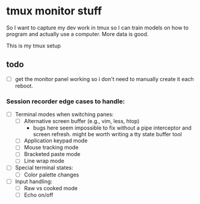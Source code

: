 # tmux monitor stuff

So I want to capture my dev work in tmux so I can train models on how to program
and actually use a computer. More data is good.

This is my tmux setup

## todo

- [ ] get the monitor panel working so i don't need to manually create it each
      reboot.

### Session recorder edge cases to handle:

- [ ] Terminal modes when switching panes:
  - [ ] Alternative screen buffer (e.g., vim, less, htop)
    - bugs here seem impossible to fix without a pipe interceptor and screen
      refresh. might be worth writing a tty state buffer tool
  - [ ] Application keypad mode
  - [ ] Mouse tracking mode
  - [ ] Bracketed paste mode
  - [ ] Line wrap mode

- [ ] Special terminal states:
  - [ ] Color palette changes

- [ ] Input handling:
  - [ ] Raw vs cooked mode
  - [ ] Echo on/off
